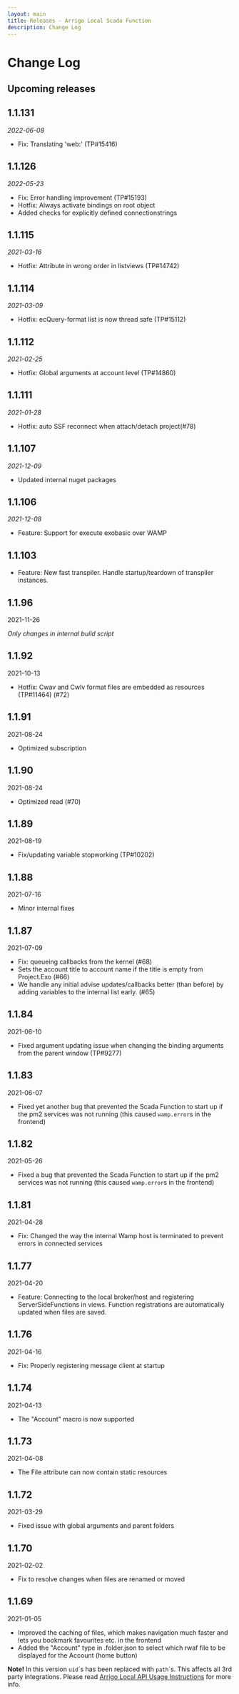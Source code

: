 ```yaml
---
layout: main
title: Releases - Arrigo Local Scada Function
description: Change Log
---
```


# Change Log

## Upcoming releases

## 1.1.131

*2022-06-08*

* Fix: Translating 'web:' (TP#15416)

## 1.1.126

*2022-05-23*

* Fix: Error handling improvement (TP#15193)
* Hotfix: Always activate bindings on root object
* Added checks for explicitly defined connectionstrings 

## 1.1.115

*2021-03-16*

* Hotfix: Attribute in wrong order in listviews (TP#14742)

## 1.1.114

*2021-03-09*

* Hotfix: ecQuery-format list is now thread safe (TP#15112)

## 1.1.112

*2021-02-25*

* Hotfix: Global arguments at account level (TP#14860)

## 1.1.111

*2021-01-28*

* Hotfix: auto SSF reconnect when attach/detach project(#78)

## 1.1.107

*2021-12-09*

* Updated internal nuget packages

## 1.1.106

*2021-12-08*

* Feature: Support for execute exobasic over WAMP

## 1.1.103

* Feature: New fast transpiler. Handle startup/teardown of transpiler instances. 

## 1.1.96

2021-11-26

*Only changes in internal build script*

## 1.1.92

2021-10-13

* Hotfix: Cwav and Cwlv format files are embedded as resources (TP#11464) (#72)

## 1.1.91

2021-08-24

* Optimized subscription

## 1.1.90

2021-08-24

* Optimized read (#70)

## 1.1.89

2021-08-19

* Fix/updating variable stopworking (TP#10202)

## 1.1.88

2021-07-16

* Minor internal fixes

## 1.1.87

2021-07-09

* Fix: queueing callbacks from the kernel (#68)
* Sets the account title to account name if the title is empty from Project.Exo (#66)
* We handle any initial advise updates/callbacks better (than before) by adding variables to the internal list early. (#65)

## 1.1.84

2021-06-10

* Fixed argument updating issue when changing the binding arguments from the parent window (TP#9277)

## 1.1.83

2021-06-07

* Fixed yet another bug that prevented the Scada Function to start up if the pm2 services was not running (this caused `wamp.error`s in the frontend)

## 1.1.82

2021-05-26

* Fixed a bug that prevented the Scada Function to start up if the pm2 services was not running (this caused `wamp.error`s in the frontend)

## 1.1.81

2021-04-28

* Fix: Changed the way the internal Wamp host is terminated to prevent errors in connected services

## 1.1.77

2021-04-20

* Feature: Connecting to the local broker/host and registering ServerSideFunctions in views. Function registrations are automatically updated when files are saved.

## 1.1.76

2021-04-16

* Fix: Properly registering message client at startup

## 1.1.74

2021-04-13

* The "Account" macro is now supported

## 1.1.73

2021-04-08

* The File attribute can now contain static resources

## 1.1.72
2021-03-29

* Fixed issue with global arguments and parent folders 

## 1.1.70
2021-02-02

* Fix to resolve changes when files are renamed or moved

## 1.1.69
2021-01-05

* Improved the caching of files, which makes navigation much faster and lets you bookmark favourites etc. in the frontend
* Added the "Account" type in .folder.json to select which rwaf file to be displayed for the Account (home button)

**Note!** In this version `uid`´s has been replaced with `path`´s. This affects all 3rd party integrations. Please read [Arrigo Local API Usage Instructions](arrigo_local_api_usage_instructions.md) for more info.
